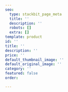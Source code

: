 ```yaml
---
seo:
  type: stackbit_page_meta
  title: ''
  description: ''
  robots: []
  extra: []
template: product
id: ''
title: ''
description: ''
price: ''
default_thumbnail_image: ''
default_original_image: ''
category: ''
featured: false
order: 

---
```

